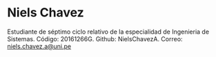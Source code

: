 # Niels Chavez

Estudiante de séptimo ciclo relativo de la especialidad de Ingenieria de Sistemas.
Código: 20161266G.
Github: NielsChavezA.
Correo: niels.chavez.a@uni.pe
